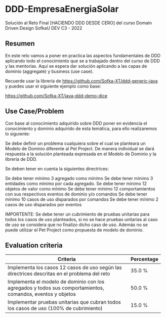 # DDD-EmpresaEnergiaSolar
Solución al Reto Final [HACIENDO DDD DESDE CERO] del curso Domain Driven Design SofkaU DEV C3 - 2022


## Resumen
En este reto vamos a poner en practica las aspectos fundamentales de DDD aplicando todo el conocimiento que se a trabajado dentro del curso de DDD y las mentorías. Aquí se espera dar solución aplicando a las capas de dominio (aggregate) y business (use case).

Recuerde usar la librería de https://github.com/Sofka-XT/ddd-generic-java y puedes usar el siguiente ejemplo como base:

https://github.com/Sofka-XT/java-ddd-demo-dice


## Use Case/Problem
Con base al conocimiento adquirido sobre DDD poner en evidencia el conocimiento y dominio adquirido de esta temática, para ello realizaremos lo siguiente:

Se debe definir un problema cualquiera sobre el cual se planteara un Modelo de Dominio diferente al Pet Project.
De manera individual se dará respuesta a la solución planteada expresada en el Modelo de Dominio y la librería de DDD.


Se deben tener en cuenta la siguientes directrices:

Se debe tener mínimo 3 agregado como mínimo
Se debe tener mínimo 3 entidades como mínimo por cada agregado.
Se debe tener mínimo 12 objetos de valor como mínimo
Se debe tener mínimo 12 comportamientos con sus respectivos eventos de dominio y/o comandos
Se debe tener mínimo 10 casos de uso disparados por comandos
Se debe tener mínimo 2 casos de uso disparados por eventos


IMPORTENTE: Se debe tener un cubrimiento de pruebas unitarias para todos los casos de uso planteados, si no se hace pruebas unitarias al caso de uso se considera que no finalizo dicho caso de uso. Además no se puede utilizar el Pet Project como propuesta de modelo de dominio. 

## Evaluation criteria

Criteria | Percentage
|---|---|
Implementa los casos 12 casos de uso según las directrices descritas en el problema del reto | 35.0 %
Implementa el modelo de dominio con los agregados y todos sus comportamientos, comandos, eventos y objetos | 50.0 %
Implementar pruebas unitarias que cubran todos los casos de uso (100% de cubrimiento) | 15.0 %

